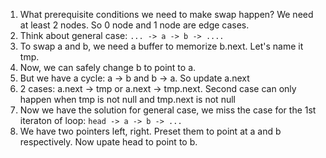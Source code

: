 1. What prerequisite conditions we need to make swap happen? We need at least 2 nodes. So 0 node and 1 node are edge cases.
2. Think about general case: ``` ... -> a -> b -> .... ```
3. To swap a and b, we need a buffer to memorize b.next. Let's name it tmp. 
4. Now, we can safely change b to point to a.
5. But we have a cycle: a -> b and b -> a. So update a.next
6. 2 cases: a.next -> tmp or a.next -> tmp.next. Second case can only happen when tmp is not null and tmp.next is not null
7. Now we have the solution for general case, we miss the case for the 1st iteraton of loop: ``` head -> a -> b -> ... ```
8. We have two pointers left, right. Preset them to point at a and b respectively. Now upate head to point to b. 
